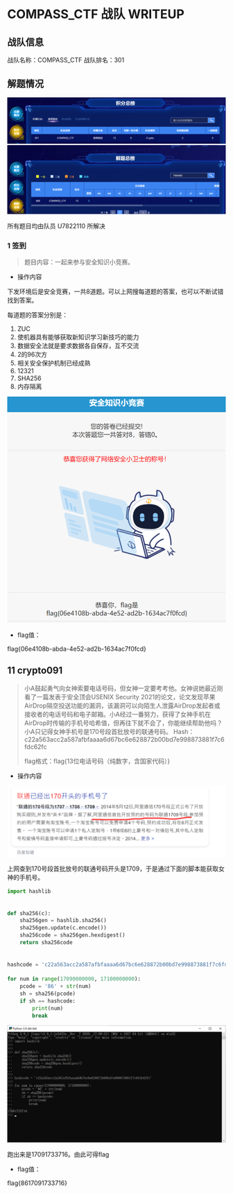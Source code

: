 # COMPASS_CTF 战队 WRITEUP
## 战队信息
战队名称：COMPASS_CTF
战队排名：301
## 解题情况
![jf](pic/%E7%A7%AF%E5%88%86.png)
![jt](pic/jt.png)

所有题目均由队员 U7822110 所解决

### 1 签到
> 题目内容：一起来参与安全知识小竞赛。

* 操作内容

下发环境后是安全竞赛，一共8道题。可以上网搜每道题的答案，也可以不断试错找到答案。

每道题的答案分别是：

1. ZUC
2. 使机器具有能够获取新知识学习新技巧的能力
3. 数据安全法就是要求数据各自保存，互不交流
4. 2的96次方
5. 相关安全保护机制已经成熟
6. 12321
7. SHA256
8. 内存隔离

![1](pic/1.png)

* flag值：

flag{06e4108b-abda-4e52-ad2b-1634ac7f0fcd}


## 11 crypto091
> 小A鼓起勇气向女神索要电话号码，但女神一定要考考他。女神说她最近刚看了一篇发表于安全顶会USENIX Security 2021的论文，论文发现苹果AirDrop隔空投送功能的漏洞，该漏洞可以向陌生人泄露AirDrop发起者或接收者的电话号码和电子邮箱。小A经过一番努力，获得了女神手机在AirDrop时传输的手机号哈希值，但再往下就不会了，你能继续帮助他吗？小A只记得女神手机号是170号段首批放号的联通号码。
Hash：c22a563acc2a587afbfaaaa6d67bc6e628872b00bd7e998873881f7c6fdc62fc
>
> flag格式：flag{13位电话号码（纯数字，含国家代码）}

* 操作内容

![2](pic/2.png)

上网查到170号段首批放号的联通号码开头是1709，于是通过下面的脚本能获取女神的手机号。

```python
import hashlib


def sha256(c):
    sha256gen = hashlib.sha256()
    sha256gen.update(c.encode())
    sha256code = sha256gen.hexdigest()
    return sha256code


hashcode = 'c22a563acc2a587afbfaaaa6d67bc6e628872b00bd7e998873881f7c6fdc62fc'

for num in range(17090000000, 17100000000):
    pcode = '86' + str(num)
    sh = sha256(pcode)
    if sh == hashcode:
        print(num)
        break
```

![2_2](pic/2_2.png)

跑出来是17091733716。由此可得flag

* flag值：
  
flag{8617091733716}




